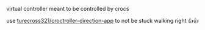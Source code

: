 virtual controller meant to be controlled by crocs

use [turecross321/croctroller-direction-app](https://github.com/turecross321/croctroller-direction-app) to not be stuck walking right 👍👍

